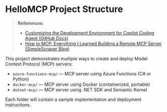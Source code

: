 # HelloMCP Project Structure

> **References:**
> - [Customizing the Development Environment for Copilot Coding Agent (GitHub Docs)](https://docs.github.com/en/copilot/customizing-copilot/customizing-the-development-environment-for-copilot-coding-agent)
> - [How to MCP: Everything I Learned Building a Remote MCP Server (SimpleScraper Blog)](https://simplescraper.io/blog/how-to-mcp)

This project demonstrates multiple ways to create and deploy Model Context Protocol (MCP) servers:

- `azure-functions-mcp/` — MCP server using Azure Functions (C# or Python)
- `docker-mcp/` — MCP server using Docker (containerized, portable)
- `dotnet-mcp/` — MCP server using .NET SDK and Semantic Kernel

Each folder will contain a sample implementation and deployment instructions.
